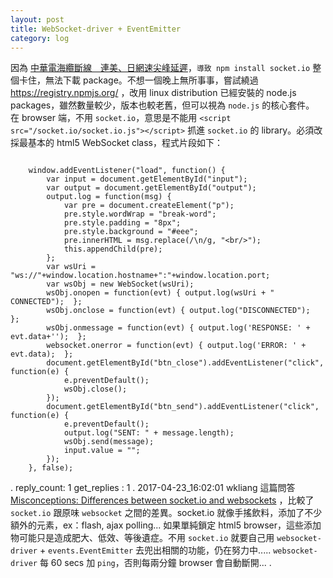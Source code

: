 ```yaml
---
layout: post
title: WebSocket-driver + EventEmitter
category: log
---
```

因為 [中華電海纜斷線　連美、日網速尖峰延遲](http://www.appledaily.com.tw/realtimenews/article/new/20170422/1103515/)，`導致 npm install socket.io` 整個卡住，無法下載 package。不想一個晚上無所事事，嘗試繞過 https://registry.npmjs.org/ ，改用 linux distribution 已經安裝的 node.js packages，雖然數量較少，版本也較老舊，但可以視為 `node.js` 的核心套件。
在 browser 端，不用 `socket.io`，意思是不能用 `<script src="/socket.io/socket.io.js"></script>` 抓進 `socket.io` 的 library。必須改採最基本的 html5 WebSocket class，程式片段如下：
```
	
	window.addEventListener("load", function() {
		var input = document.getElementById("input");
		var output = document.getElementById("output");
		output.log = function(msg) {
			var pre = document.createElement("p");
			pre.style.wordWrap = "break-word";
			pre.style.padding = "8px";
			pre.style.background = "#eee";
			pre.innerHTML = msg.replace(/\n/g, "<br/>");
			this.appendChild(pre); 
		};
		var wsUri = "ws://"+window.location.hostname+":"+window.location.port;
		var wsObj = new WebSocket(wsUri);
        wsObj.onopen = function(evt) { output.log(wsUri + " CONNECTED");  };
        wsObj.onclose = function(evt) { output.log("DISCONNECTED");  };
        wsObj.onmessage = function(evt) { output.log('RESPONSE: ' + evt.data+'');  };
        websocket.onerror = function(evt) { output.log('ERROR: ' + evt.data);  };
        document.getElementById("btn_close").addEventListener("click", function(e) {
        	e.preventDefault();
            wsObj.close(); 
		});
        document.getElementById("btn_send").addEventListener("click", function(e) {
			e.preventDefault();
			output.log("SENT: " + message.length);
    		wsObj.send(message); 
            input.value = "";
		});
	}, false);
```
.
reply_count: 1
get_replies : 1
.
2017-04-23_16:02:01 wkliang
這篇問答 [Misconceptions: Differences between socket.io and websockets](http://stackoverflow.com/a/38558531/3025597) ，比較了 `socket.io` 跟原味 `websocket` 之間的差異。socket.io 就像手搖飲料，添加了不少額外的元素，ex：flash, ajax polling...  如果單純鎖定 html5 browser，這些添加物可能只是造成肥大、低效、等後遺症。不用 `socket.io` 就要自己用 `websocket-driver` + `events.EventEmitter` 去兜出相關的功能，仍在努力中.....
`websocket-driver` 每 60 secs 加 `ping`，否則每兩分鐘 browser 會自動斷開...
.

